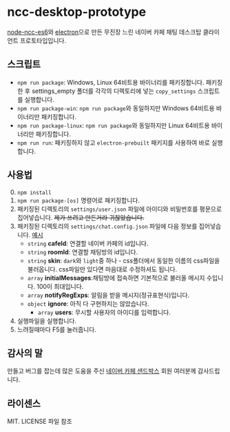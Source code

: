 # ncc-desktop-prototype

[node-ncc-es6](https://github.com/yoo2001818/node-ncc-es6)와 [electron](https://github.com/electron/electron)으로 만든 무진장 느린 네이버 카페 채팅 데스크탑 클라이언트 프로토타입입니다.

## 스크립트
- `npm run package`: Windows, Linux 64비트용 바이너리를 패키징합니다. 패키징 한 후 settings_empty 폴더를 각각의 디렉토리에 넣는 `copy_settings` 스크립트를 실행합니다.
- `npm run package-win`: `npm run package`와 동일하지만 Windows 64비트용 바이너리만 패키징합니다.
- `npm run package-linux`: `npm run package`와 동일하지만 Linux 64비트용 바이너리만 패키징합니다.
- `npm run run`: 패키징하지 않고 `electron-prebuilt` 패키지를 사용하여 바로 실행합니다.

## 사용법
0. `npm install`
1. `npm run package-[os]` 명령어로 패키징합니다.
2. 패키징된 디렉토리의 `settings/user.json` 파일에 아이디와 비밀번호를 평문으로 집어넣습니다. ~~제가 쓰려고 만든거라 귀찮았습니다.~~
3. 패키징된 디렉토리의 `settings/chat.config.json` 파일에 다음 정보를 집어넣습니다. [예시](https://gist.github.com/lucidfext/9b9176e18a6bc8c0a6b6d3da6209e598)
    - `string` **cafeId**: 연결할 네이버 카페의 id입니다.
    - `string` **roomId**: 연결할 채팅방의 id입니다.
    - `string` **skin**: `dark`와 `light`중 하나 - css폴더에서 동일한 이름의 css파일을 불러옵니다. css파일만 있다면 마음대로 수정하셔도 됩니다.
    - `array` **initialMessages**:채팅방에 접속하면 기본적으로 불러올 메시지 수입니다. 100이 최대입니다.
    - `array` **notifyRegExps**: 알림을 받을 메시지(정규표현식)입니다.
    - `object` **ignore**: 아직 다 구현하지는 않았습니다.
        - `array` **users**: 무시할 사용자의 아이디를 입력합니다.
4. 실행파일을 실행합니다.
5. 느려질때마다 F5를 눌러줍니다.

## 감사의 말
만들고 버그를 잡는데 많은 도움을 주신 [네이버 카페 샌드박스](http://cafe.naver.com/sdbx) 회원 여러분께 감사드립니다.

## 라이센스
MIT. LICENSE 파일 참조